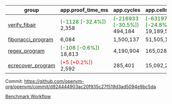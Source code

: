 | group | app.proof_time_ms | app.cycles | app.cells_used | leaf.proof_time_ms | leaf.cycles | leaf.cells_used |
| -- | -- | -- | -- | -- | -- | -- |
| [verify_fibair](https://github.com/openvm-org/openvm/blob/benchmark-results/benchmarks-pr/1219/verify_fibair-d924444903ac20f935c27f519d3ad5094e9bc5da.md) |<span style='color: green'>(-1128 [-32.4%])</span> 2,358 | <span style='color: green'>(-216933 [-30.5%])</span> 494,184 | <span style='color: green'>(-6319722 [-24.8%])</span> 19,189,553 |- | - | - |
| [fibonacci_program](https://github.com/openvm-org/openvm/blob/benchmark-results/benchmarks-pr/1219/fibonacci-d924444903ac20f935c27f519d3ad5094e9bc5da.md) | 6,084 |  1,500,137 |  51,505,102 |- | - | - |
| [regex_program](https://github.com/openvm-org/openvm/blob/benchmark-results/benchmarks-pr/1219/regex-d924444903ac20f935c27f519d3ad5094e9bc5da.md) |<span style='color: green'>(-108 [-0.6%])</span> 18,813 |  4,190,904 |  165,028,173 |- | - | - |
| [ecrecover_program](https://github.com/openvm-org/openvm/blob/benchmark-results/benchmarks-pr/1219/ecrecover-d924444903ac20f935c27f519d3ad5094e9bc5da.md) |<span style='color: red'>(+5 [+0.2%])</span> 2,592 |  285,401 |  15,092,297 |- | - | - |


Commit: https://github.com/openvm-org/openvm/commit/d924444903ac20f935c27f519d3ad5094e9bc5da

[Benchmark Workflow](https://github.com/openvm-org/openvm/actions/runs/12798134160)

